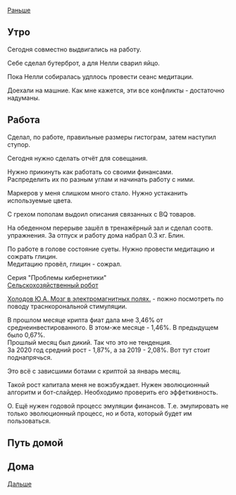 [Раньше](2020.08.30.md)  
## Утро
Сегодня совместно выдвигались на работу.

Себе сделал бутерброт, а для Нелли сварил яйцо.

Пока Нелли собиралась удплось провести сеанс медитации.

Доехали на машние. Как мне кажется, эти все конфликты - достаточно надуманы.
## Работа
Сделал, по работе, правильные размеры гистограм, затем наступил ступор. 

Сегодня нужно сделать отчёт для совещания.

Нужно прикинуть как работать со своими финансами.  
Распределить их по разным углам и начинать работу с ними.

Маркеров у меня слишком много стало. Нужно устаканить используемые цвета.

С грехом пополам выдоил описания связанных с BQ товаров.

На обеденном перерыве зашёл в тренажёрный зал и сделал соотв. упражнения. За отпуск и работу дома набрал 0.3 кг. Блин.

По работе в голове состояние суеты. Нужно провести медитацию и сожрать глицин.  
Медитацию провёл, глицин - сожрал.

Серия "Проблемы кибернетики"  
[Сельскохозяйственный робот](http://forums.balancer.ru/tech/forum/2019/05/t66356--avtomaticheskij-kolkhoznik.82.html)

[Холодов Ю.А. Мозг в электромагнитных полях.](http://publ.lib.ru/ARCHIVES/N/''Nauchno-populyarnaya_literatura''_(ser.AN)/_''NPLAN_ChiOS''_.html) - пожно посмотреть по поводу траснкорональной стимуляции.

В прошлом месяце крипта фиат дала мне 3,46% от среднеинвестированного. В этом-же месяце - 1,46%. В предыдущем было 0,67%.  
Прошлый месяц был дикий. Так что это не тенденция.  
За 2020 год средний рост - 1,87%, а за 2019 - 2,08%. Вот тут стоит поднапрячься.

Это всё с зависшими ботами с криптой за январь месяц.

Такой рост капитала меня не вожзбуждает. Нужен эволюционный алгоритм и бот-слайдер. Необходимо проверить его эффеткивность.

О. Ещё нужен годовой процесс эмуляции финансов. Т.е. эмулировать не только эволюционный процесс, но и бота, который будет им пользоваться.
## Путь домой
## Дома
[Дальше](2020.09.01.md)